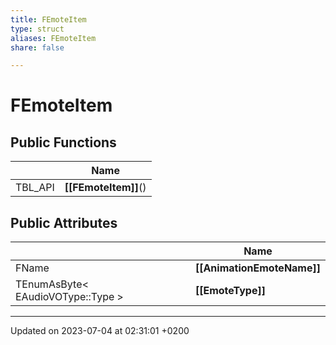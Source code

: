 ```yaml
---
title: FEmoteItem
type: struct
aliases: FEmoteItem
share: false

---
```


# FEmoteItem





## Public Functions

|                | Name           |
| -------------- | -------------- |
| TBL_API | **[[FEmoteItem]]**() |

## Public Attributes

|                | Name           |
| -------------- | -------------- |
| FName | **[[AnimationEmoteName]]**  |
| TEnumAsByte< EAudioVOType::Type > | **[[EmoteType]]**  |

-------------------------------

Updated on 2023-07-04 at 02:31:01 +0200